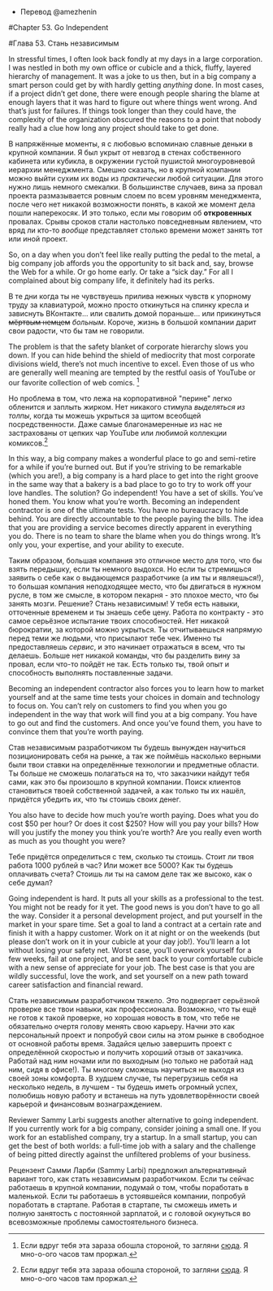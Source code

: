 - Перевод @amezhenin

#Chapter 53. Go Independent

#Глава 53. Стань независимым

In stressful times, I often look back fondly at my days in a large corporation. I was nestled in both my own office or cubicle and a thick, fluffy, layered hierarchy of management. It was a joke to us then, but in a big company a smart person could get by with hardly getting *anything* done. In most cases, if a project didn’t get done, there were enough people sharing the blame at enough layers that it was hard to figure out where things went wrong. And that’s just for failures. If things took longer than they could have, the complexity of the organization obscured the reasons to a point that nobody really had a clue how long any project should take to get done.

В напряжённые моменты, я с любовью вспоминаю славные деньки в крупной компании. Я был укрыт от невзгод в стенах собственного кабинета или кубикла, в окружении густой пушистой многоуровневой иерархии менеджмента. Смешно сказать, но в крупной компании можно выйти сухим их воды из *практически* любой ситуации. Для этого нужно лишь немного смекалки. В большинстве случаев, вина за провал проекта размазывается ровным слоем по всем уровням менеджмента, после чего нет никакой возможности понять, в какой же момент дела пошли наперекосяк. И это только, если мы говорим об **откровенных** провалах. Срывы сроков стали настолько повседневным явлением, что вряд ли кто-то *вообще* представляет столько времени может занять тот или иной проект.



So, on a day when you don’t feel like really putting the pedal to the metal, a big company job affords you the opportunity to sit back and, say, browse the Web for a while. Or go home early. Or take a “sick day.” For all I complained about big company life, it definitely had its perks. 

В те дни когда ты не чувствуешь прилива нежных чувств к упорному труду за клавиатурой, можно просто откинуться на спинку кресла и зависнуть ВКонтакте... или свалить домой пораньше... или прикинуться ~~мёртвым немцем~~ *больным*. Короче, жизнь в большой компании дарит свои радости, что бы там не говорили.



The problem is that the safety blanket of corporate hierarchy slows you down. If you can hide behind the shield of mediocrity that most corporate divisions wield, there’s not much incentive to excel. Even those of us who are generally well meaning are tempted by the restful oasis of YouTube or our favorite collection of web comics. [^17]

Но проблема в том, что лежа на корпоративной "перине" легко обленится и заплыть жирком. Нет никакого стимула *выделяться из толпы*, когда ты можешь укрыться за щитом всеобщей посредственности. Даже самые благонамеренные из нас не застрахованы от цепких чар YouTube или любимой коллекции комиксов.[^17]



In this way, a big company makes a wonderful place to go and semi-retire for a while if you’re burned out. But if you’re striving to be remarkable (which you are!), a big company is a hard place to get into the right groove in the same way that a bakery is a bad place to go to try to work off your love handles. The solution? Go independent! You have a set of skills. You’ve honed them. You know what you’re worth. Becoming an independent contractor is one of the ultimate tests. You have no bureaucracy to hide behind. You are directly accountable to the people paying the bills. The idea that you are providing a service becomes directly apparent in everything you do. There is no team to share the blame when you do things wrong. It’s only you, your expertise, and your ability to execute. 

Таким образом, большая компания это отличное место для того, что бы взять передышку, если ты немного выдохся. Но если ты стремишься заявить о себе как о выдающемся разработчике (а им ты и являешься!), то большая компания неподходящее место, что бы двигаться в нужном русле, в том же смысле, в котором пекарня - это плохое место, что бы занять мозги. Решение? Стань независимым! У тебя есть навыки, отточенные временем и ты знаешь себе цену. Работа по контракту - это самое серьёзное испытание твоих способностей. Нет никакой бюрократии, за которой можно укрыться. Ты отчитываешься напрямую перед теми же людьми, что присылают тебе чек. Именно ты предоставляешь *сервис*, и это начинает отражаться в всем, что ты делаешь. Больше нет никакой команды, что бы разделить вину за провал, если что-то пойдёт не так. Есть только ты, твой опыт и способность выполнять поставленные задачи.



Becoming an independent contractor also forces you to learn how to market yourself and at the same time tests your choices in domain and technology to focus on. You can’t rely on customers to find you when you go independent in the way that work will find you at a big company. You have to go out and find the customers. And once you’ve found them, you have to convince them that you’re worth paying. 

Став независимым разработчиком ты будешь вынужден научиться позиционировать себя на рынке, а так же поймёшь насколько верными были твои ставки на определённые технологии и предметные области. Ты больше не сможешь полагаться на то, что заказчики найдут тебя сами, как это бы произошло в крупной компании. Поиск клиентов становиться твоей собственной задачей, а как только ты их нашёл, придётся убедить их, что ты стоишь своих денег.



You also have to decide how much you’re worth paying. Does what you do cost $50 per hour? Or does it cost $250? How will you pay your bills? How will you justify the money you think you’re worth? Are you really even worth as much as you thought you were?

Тебе придётся определиться с тем, сколько ты стоишь. Стоит ли твоя работа 1000 рублей в час? Или может все 5000? Как ты будешь оплачивать счета? Стоишь ли ты на самом деле так же высоко, как о себе думал?



Going independent is hard. It puts all your skills as a professional to the test. You might not be ready for it yet. The good news is you don’t have to go all the way. Consider it a personal development project, and put yourself in the market in your spare time. Set a goal to land a contract at a certain rate and finish it with a happy customer. Work on it at night or on the weekends (but please don’t work on it in your cubicle at your day job!). You’ll learn a lot without losing your safety net. Worst case, you’ll overwork yourself for a few weeks, fail at one project, and be sent back to your comfortable cubicle with a new sense of appreciate for your job. The best case is that you are wildly successful, love the work, and set yourself on a new path toward career satisfaction and financial reward. 

Стать независимым разработчиком тяжело. Это подвергает серьёзной проверке все твои навыки, как профессионала. Возможно, что ты ещё не готов к такой проверке, но хорошая новость в том, что тебе не обязательно очертя голову менять свою карьеру. Начни это как персональный проект и попробуй свои силы на этом рынке в свободное от основной работы время. Задайся целью завершить проект с определённой скоростью и получить хороший отзыв от заказчика. Работай над ним ночами или по выходным (но только не работай над ним, сидя в офисе!). Ты многому сможешь научиться не выходя из своей зоны комфорта. В худшем случае, ты перегрузишь себя на несколько недель, в лучшем - ты будешь иметь огромный успех, полюбишь новую работу и встанешь на путь удовлетворённости своей карьерой и финансовым вознаграждением. 



Reviewer Sammy Larbi suggests another alternative to going independent. If you currently work for a big company, consider joining a small one. If you work for an established company, try a startup. In a small startup, you can get the best of both worlds: a full-time job with a salary and the challenge of being pitted directly against the unfiltered problems of your business.

Рецензент Самми Ларби (Sammy Larbi) предложил альтернативный вариант того, как стать независимым разработчиком. Если ты сейчас работаешь в крупной компании, подумай о том, чтобы поработать в маленькой. Если ты работаешь в устоявшейся компании, попробуй поработать в стартапе. Работая в стартапе, ты сможешь иметь и полную занятость с постоянной зарплатой, и с головой окунуться во всевозможные проблемы самостоятельного бизнеса.



<!-- [^17]: If you happen to be looking for one, try http://toothpastefordinner.com. I’ve giggled away many an hour there. -->

[^17]: Если вдруг тебя эта зараза обошла стороной, то загляни [сюда](http://developer-life.com/). Я мно-о-ого часов там проржал.
